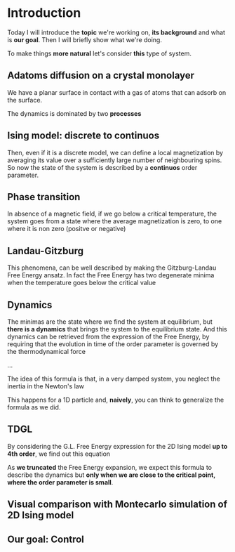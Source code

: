 # Introduction
Today I will introduce the **topic** we're working on, **its background** and what is **our goal**.
Then I will briefly show what we're doing.

To make things **more natural** let's consider **this** type of system. 

## Adatoms diffusion on a crystal monolayer
We have a planar surface in contact with a gas of atoms that can adsorb on the surface.

The dynamics is dominated by two **processes**

## Ising model: discrete to continuos
Then, even if it is a discrete model, we can define a local magnetization by averaging its value over a sufficiently large number of neighbouring spins.
So now the state of the system is described by a **continuos** order parameter.

## Phase transition
In absence of a magnetic field, if we go below a critical temperature, the system goes from a state where the average magnetization is zero, to one where it is non zero (positve or negative)

## Landau-Gitzburg
This phenomena, can be well described by making the Gitzburg-Landau Free Energy ansatz.
In fact the Free Energy has two degenerate minima when the temperature goes below the critical value

## Dynamics
The minimas are the state where we find the system at equilibrium, but **there is a dynamics** that brings the system to the equilibrium state.
And this dynamics can be retrieved from the expression of the Free Energy, by requiring that the evolution in time of the order parameter is governed by the thermodynamical force

...

The idea of this formula is that, in a very damped system, you neglect the inertia in the Newton's law

This happens for a 1D particle and, **naively**, you can think to generalize the formula as we did.

## TDGL
By considering the G.L. Free Energy expression for the 2D Ising model **up to 4th order**, we find out this equation

As **we truncated** the Free Energy expansion, we expect this formula to describe the dynamics but **only when we are close to the critical point, where the order parameter is small**.


## Visual comparison with Montecarlo simulation of 2D Ising model


## Our goal: Control

